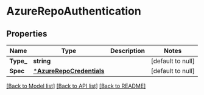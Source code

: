 # AzureRepoAuthentication

## Properties
Name | Type | Description | Notes
------------ | ------------- | ------------- | -------------
**Type_** | **string** |  | [default to null]
**Spec** | [***AzureRepoCredentials**](AzureRepoCredentials.md) |  | [default to null]

[[Back to Model list]](../README.md#documentation-for-models) [[Back to API list]](../README.md#documentation-for-api-endpoints) [[Back to README]](../README.md)

